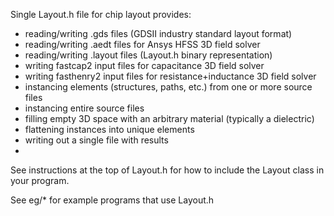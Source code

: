 Single Layout.h file for chip layout provides:

<ul>
<li>reading/writing .gds files (GDSII industry standard layout format)</li>
<li>reading/writing .aedt files for Ansys HFSS 3D field solver</li> 
<li>reading/writing .layout files (Layout.h binary representation)</li>
<li>writing fastcap2 input files for capacitance 3D field solver</li>
<li>writing fasthenry2 input files for resistance+inductance 3D field solver</li>
<li>instancing elements (structures, paths, etc.) from one or more source files</li>
<li>instancing entire source files</li>
<li>filling empty 3D space with an arbitrary material (typically a dielectric)</li>
<li>flattening instances into unique elements</li>
<li>writing out a single file with results<li>
</ul>

<p>
See instructions at the top of Layout.h for how to include the Layout class in your program.</p>

<p>
See eg/* for example programs that use Layout.h</p>
